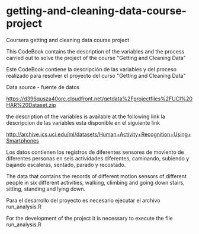 # getting-and-cleaning-data-course-project
Coursera getting and cleaning data course project


This CodeBook contains the description of the variables and the process carried out to solve the project of the course "Getting and Cleaning Data"

Este CodeBook contiene la descripción de las variables y del proceso realizado para resolver el proyecto del curso "Getting and Cleaning Data"

Data source - fuente de datos 

https://d396qusza40orc.cloudfront.net/getdata%2Fprojectfiles%2FUCI%20HAR%20Dataset.zip


the description of the variables is available at the following link
la descripcion de las variables esta disponible en el siguiente link

http://archive.ics.uci.edu/ml/datasets/Human+Activity+Recognition+Using+Smartphones

Los datos contienen los registros de diferentes sensores de moviento de diferentes personas en seis actividades diferentes, caminando, subiendo y 
bajando escaleras, sentado, parado y recostado.

The data that contains the records of different motion sensors of different people in six different activities, walking, climbing and
going down stairs, sitting, standing and lying down.

Para el desarrollo del proyecto es necesario ejecutar el archivo run_analysis.R 

For the development of the project it is necessary to execute the file run_analysis.R
